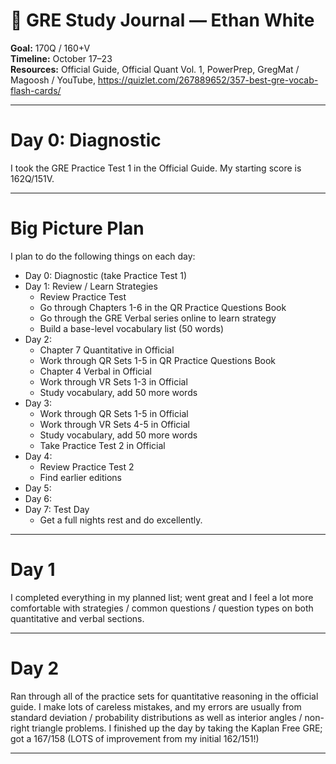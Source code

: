 # 🎯 GRE Study Journal — Ethan White
**Goal:** 170Q / 160+V  
**Timeline:** October 17–23  
**Resources:** Official Guide, Official Quant Vol. 1, PowerPrep, GregMat / Magoosh / YouTube, https://quizlet.com/267889652/357-best-gre-vocab-flash-cards/

---

# Day 0: Diagnostic

I took the GRE Practice Test 1 in the Official Guide. My starting score is 162Q/151V.

---

# Big Picture Plan

I plan to do the following things on each day:
* Day 0: Diagnostic (take Practice Test 1)
* Day 1: Review / Learn Strategies
    * Review Practice Test
    * Go through Chapters 1-6 in the QR Practice Questions Book
    * Go through the GRE Verbal series online to learn strategy
    * Build a base-level vocabulary list (50 words)
 * Day 2:
    * Chapter 7 Quantitative in Official
    * Work through QR Sets 1-5 in QR Practice Questions Book
    * Chapter 4 Verbal in Official
    * Work through VR Sets 1-3 in Official
    * Study vocabulary, add 50 more words
 * Day 3:
    * Work through QR Sets 1-5 in Official
    * Work through VR Sets 4-5 in Official
    * Study vocabulary, add 50 more words
    * Take Practice Test 2 in Official
 * Day 4:
    * Review Practice Test 2
    * Find earlier editions
 * Day 5:
 * Day 6:
 * Day 7: Test Day
     * Get a full nights rest and do excellently.

---

# Day 1

I completed everything in my planned list; went great and I feel a lot more comfortable with strategies / common questions / question types on both quantitative and verbal sections.

---

# Day 2

Ran through all of the practice sets for quantitative reasoning in the official guide. I make lots of careless mistakes, and my errors are usually from standard deviation / probability distributions as well as interior angles / non-right triangle problems. I finished up the day by taking the Kaplan Free GRE; got a 167/158 (LOTS of improvement from my initial 162/151!)

---


